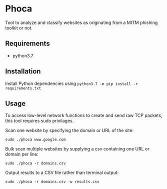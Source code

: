 # Phoca
Tool to analyze and classify websites as originating from a MITM phishing toolkit or not.

## Requirements
* python3.7

## Installation
Install Python dependencies using `python3.7 -m pip install -r requirements.txt`

## Usage
To access low-level network functions to create and send raw TCP packets, this tool requires sudo privilages.

Scan one website by specifying the domain or URL of the site:

`sudo ./phoca www.google.com`

Bulk scan multiple websites by supplying a csv containing one URL or domain per line:

`sudo ./phoca -r domains.csv`

Output results to a CSV file rather than terminal output:

`sudo ./phoca -r domains.csv -w results.csv`
